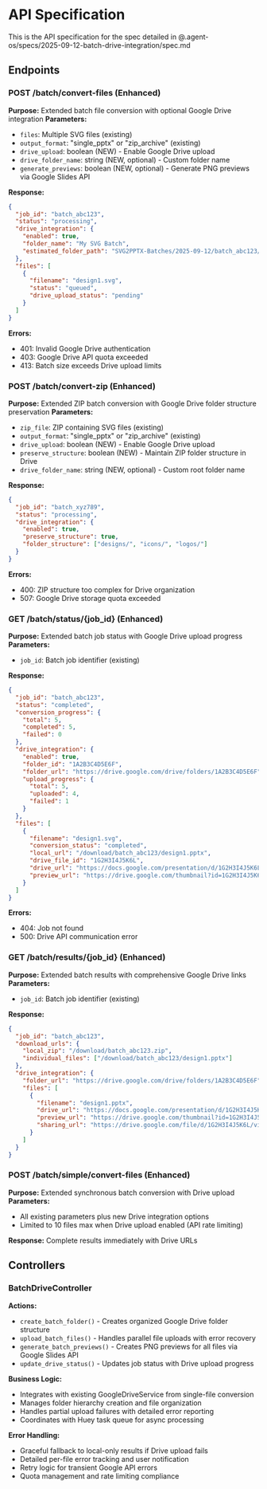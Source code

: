 # API Specification

This is the API specification for the spec detailed in @.agent-os/specs/2025-09-12-batch-drive-integration/spec.md

## Endpoints

### POST /batch/convert-files (Enhanced)

**Purpose:** Extended batch file conversion with optional Google Drive integration
**Parameters:** 
- `files`: Multiple SVG files (existing)
- `output_format`: "single_pptx" or "zip_archive" (existing)
- `drive_upload`: boolean (NEW) - Enable Google Drive upload
- `drive_folder_name`: string (NEW, optional) - Custom folder name
- `generate_previews`: boolean (NEW, optional) - Generate PNG previews via Google Slides API

**Response:** 
```json
{
  "job_id": "batch_abc123",
  "status": "processing",
  "drive_integration": {
    "enabled": true,
    "folder_name": "My SVG Batch",
    "estimated_folder_path": "SVG2PPTX-Batches/2025-09-12/batch_abc123/"
  },
  "files": [
    {
      "filename": "design1.svg",
      "status": "queued",
      "drive_upload_status": "pending"
    }
  ]
}
```

**Errors:** 
- 401: Invalid Google Drive authentication
- 403: Google Drive API quota exceeded
- 413: Batch size exceeds Drive upload limits

### POST /batch/convert-zip (Enhanced)

**Purpose:** Extended ZIP batch conversion with Google Drive folder structure preservation
**Parameters:**
- `zip_file`: ZIP containing SVG files (existing)
- `output_format`: "single_pptx" or "zip_archive" (existing)  
- `drive_upload`: boolean (NEW) - Enable Google Drive upload
- `preserve_structure`: boolean (NEW) - Maintain ZIP folder structure in Drive
- `drive_folder_name`: string (NEW, optional) - Custom root folder name

**Response:**
```json
{
  "job_id": "batch_xyz789",
  "status": "processing",
  "drive_integration": {
    "enabled": true,
    "preserve_structure": true,
    "folder_structure": ["designs/", "icons/", "logos/"]
  }
}
```

**Errors:**
- 400: ZIP structure too complex for Drive organization
- 507: Google Drive storage quota exceeded

### GET /batch/status/{job_id} (Enhanced)

**Purpose:** Extended batch job status with Google Drive upload progress
**Parameters:** 
- `job_id`: Batch job identifier (existing)

**Response:**
```json
{
  "job_id": "batch_abc123",
  "status": "completed",
  "conversion_progress": {
    "total": 5,
    "completed": 5,
    "failed": 0
  },
  "drive_integration": {
    "enabled": true,
    "folder_id": "1A2B3C4D5E6F",
    "folder_url": "https://drive.google.com/drive/folders/1A2B3C4D5E6F",
    "upload_progress": {
      "total": 5,
      "uploaded": 4,
      "failed": 1
    }
  },
  "files": [
    {
      "filename": "design1.svg",
      "conversion_status": "completed",
      "local_url": "/download/batch_abc123/design1.pptx",
      "drive_file_id": "1G2H3I4J5K6L",
      "drive_url": "https://docs.google.com/presentation/d/1G2H3I4J5K6L",
      "preview_url": "https://drive.google.com/thumbnail?id=1G2H3I4J5K6L"
    }
  ]
}
```

**Errors:**
- 404: Job not found
- 500: Drive API communication error

### GET /batch/results/{job_id} (Enhanced)

**Purpose:** Extended batch results with comprehensive Google Drive links
**Parameters:**
- `job_id`: Batch job identifier (existing)

**Response:**
```json
{
  "job_id": "batch_abc123",
  "download_urls": {
    "local_zip": "/download/batch_abc123.zip",
    "individual_files": ["/download/batch_abc123/design1.pptx"]
  },
  "drive_integration": {
    "folder_url": "https://drive.google.com/drive/folders/1A2B3C4D5E6F",
    "files": [
      {
        "filename": "design1.pptx",
        "drive_url": "https://docs.google.com/presentation/d/1G2H3I4J5K6L",
        "preview_url": "https://drive.google.com/thumbnail?id=1G2H3I4J5K6L",
        "sharing_url": "https://drive.google.com/file/d/1G2H3I4J5K6L/view"
      }
    ]
  }
}
```

### POST /batch/simple/convert-files (Enhanced)

**Purpose:** Extended synchronous batch conversion with Drive upload
**Parameters:**
- All existing parameters plus new Drive integration options
- Limited to 10 files max when Drive upload enabled (API rate limiting)

**Response:** Complete results immediately with Drive URLs

## Controllers

### BatchDriveController

**Actions:**
- `create_batch_folder()` - Creates organized Google Drive folder structure
- `upload_batch_files()` - Handles parallel file uploads with error recovery
- `generate_batch_previews()` - Creates PNG previews for all files via Google Slides API
- `update_drive_status()` - Updates job status with Drive upload progress

**Business Logic:**
- Integrates with existing GoogleDriveService from single-file conversion
- Manages folder hierarchy creation and file organization
- Handles partial upload failures with detailed error reporting
- Coordinates with Huey task queue for async processing

**Error Handling:**
- Graceful fallback to local-only results if Drive upload fails
- Detailed per-file error tracking and user notification
- Retry logic for transient Google API errors
- Quota management and rate limiting compliance